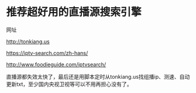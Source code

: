 # 推荐超好用的直播源搜索引擎
网址

http://tonkiang.us

https://iptv-search.com/zh-hans/

http://www.foodieguide.com/iptvsearch/

直播源都失效太快了，最后还是用脚本定时从tonkiang.us找组播ip、测速、自动更新txt，至少国内央视卫视等可以不用再担心没有了。

